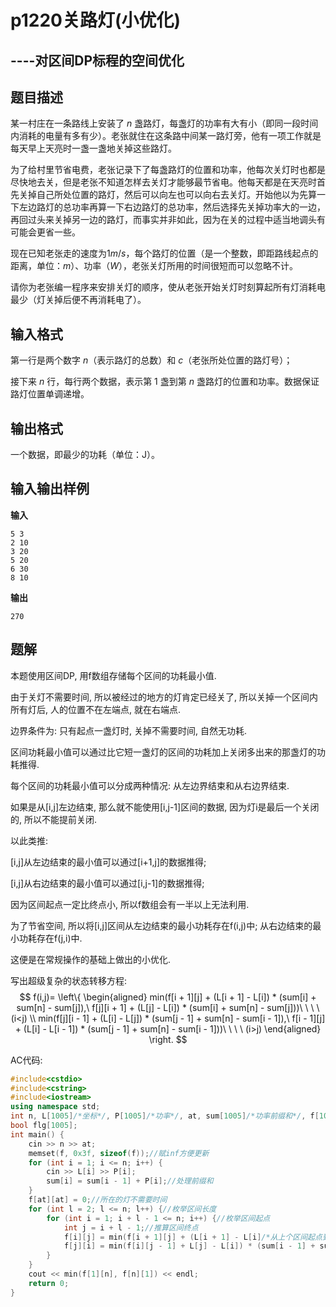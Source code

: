 # p1220关路灯(小优化)

## ----对区间DP标程的空间优化

## 题目描述

某一村庄在一条路线上安装了 *n* 盏路灯，每盏灯的功率有大有小（即同一段时间内消耗的电量有多有少）。老张就住在这条路中间某一路灯旁，他有一项工作就是每天早上天亮时一盏一盏地关掉这些路灯。

为了给村里节省电费，老张记录下了每盏路灯的位置和功率，他每次关灯时也都是尽快地去关，但是老张不知道怎样去关灯才能够最节省电。他每天都是在天亮时首先关掉自己所处位置的路灯，然后可以向左也可以向右去关灯。开始他以为先算一下左边路灯的总功率再算一下右边路灯的总功率，然后选择先关掉功率大的一边，再回过头来关掉另一边的路灯，而事实并非如此，因为在关的过程中适当地调头有可能会更省一些。

现在已知老张走的速度为1*m*/*s*，每个路灯的位置（是一个整数，即距路线起点的距离，单位：*m*）、功率（*W*），老张关灯所用的时间很短而可以忽略不计。

请你为老张编一程序来安排关灯的顺序，使从老张开始关灯时刻算起所有灯消耗电最少（灯关掉后便不再消耗电了）。

## 输入格式

第一行是两个数字 *n*（表示路灯的总数）和 *c*（老张所处位置的路灯号）；

接下来 *n* 行，每行两个数据，表示第 1 盏到第 *n* 盏路灯的位置和功率。数据保证路灯位置单调递增。

## 输出格式

一个数据，即最少的功耗（单位：J）。

## 输入输出样例

**输入**

```
5 3
2 10
3 20
5 20
6 30
8 10
```

**输出**

```
270  
```

## 题解

本题使用区间DP, 用f数组存储每个区间的功耗最小值.

由于关灯不需要时间, 所以被经过的地方的灯肯定已经关了, 所以关掉一个区间内所有灯后, 人的位置不在左端点, 就在右端点.

边界条件为: 只有起点一盏灯时, 关掉不需要时间, 自然无功耗.

区间功耗最小值可以通过比它短一盏灯的区间的功耗加上关闭多出来的那盏灯的功耗推得.

每个区间的功耗最小值可以分成两种情况: 从左边界结束和从右边界结束.

如果是从[i,j]左边结束, 那么就不能使用[i,j-1]区间的数据, 因为灯i是最后一个关闭的, 所以不能提前关闭.

以此类推:

[i,j]从左边结束的最小值可以通过[i+1,j]的数据推得;

[i,j]从右边结束的最小值可以通过[i,j-1]的数据推得;

因为区间起点一定比终点小, 所以f数组会有一半以上无法利用.

为了节省空间, 所以将[i,j]区间从左边结束的最小功耗存在f(i,j)中; 从右边结束的最小功耗存在f(j,i)中.

这便是在常规操作的基础上做出的小优化.

写出超级复杂的状态转移方程:
$$
f(i,j)=
\left\{
\begin{aligned}
min(f[i + 1][j] + (L[i + 1] - L[i]) * (sum[i] + sum[n] - sum[j]),\ 
f[j][i + 1] + (L[j] - L[i]) * (sum[i] + sum[n] - sum[j]))\ \ \ \ (i<j)
\\
min(f[j][i - 1] + (L[i] - L[j]) * (sum[j - 1] + sum[n] - sum[i - 1]),\ 
f[i - 1][j] + (L[i] - L[i - 1]) * (sum[j - 1] + sum[n] - sum[i - 1]))\ \ \ \ (i>j)
\end{aligned}
\right.
$$


AC代码:

```c++
#include<cstdio>
#include<cstring>
#include<iostream>
using namespace std;
int n, L[1005]/*坐标*/, P[1005]/*功率*/, at, sum[1005]/*功率前缀和*/, f[1005][1005];
bool flg[1005];
int main() {
	cin >> n >> at;
	memset(f, 0x3f, sizeof(f));//赋inf方便更新
	for (int i = 1; i <= n; i++) {
		cin >> L[i] >> P[i];
		sum[i] = sum[i - 1] + P[i];//处理前缀和
	}
	f[at][at] = 0;//所在的灯不需要时间
	for (int l = 2; l <= n; l++) {//枚举区间长度
		for (int i = 1; i + l - 1 <= n; i++) {//枚举区间起点
			int j = i + l - 1;//推算区间终点
			f[i][j] = min(f[i + 1][j] + (L[i + 1] - L[i]/*从上个区间起点到本起点的距离(时间)*/) * (sum[i] + sum[n] - sum[j]/*还亮着的灯的总功率*/)/*上一个区间从左边结束的方案*/, f[j][i + 1] + (L[j] - L[i]/*从终点到起点的距离(时间)*/) * (sum[i] + sum[n] - sum[j]/*还亮着的灯的总功率*/)/*上一个区间从右边结束的方案*/);//本区间[i,j]从左边结束, 由上一个区间[i+1,j]推得
			f[j][i] = min(f[i][j - 1] + L[j] - L[i]) * (sum[i - 1] + sum[n] - sum[j - 1]), f[j - 1][i] + (L[j] - L[j - 1]) * (sum[i - 1] + sum[n] - sum[j - 1]));//基本同理, 本区间[i,j]从右边结束, 由上一个区间[i,j-1]推得
		}
	}
	cout << min(f[1][n], f[n][1]) << endl;
	return 0;
}
```

